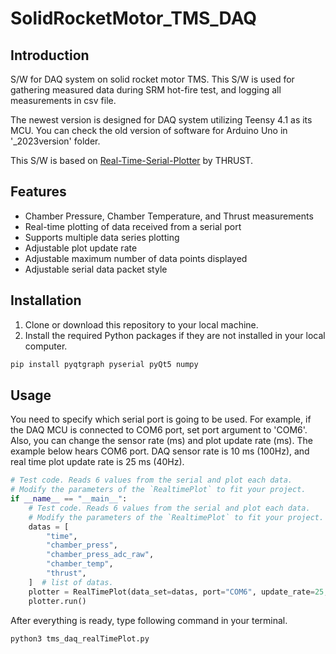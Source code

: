 # SolidRocketMotor_TMS_DAQ

## Introduction

S/W for DAQ system on solid rocket motor TMS. This S/W is used for gathering measured data during SRM hot-fire test, and logging all measurements in csv file.

The newest version is designed for DAQ system utilizing Teensy 4.1 as its MCU.
You can check the old version of software for Arduino Uno in '_2023version' folder. 

This S/W is based on [Real-Time-Serial-Plotter](https://github.com/KAIST-THRUST/Real-Time-Serial-Plotter/tree/main) by THRUST.


## Features

- Chamber Pressure, Chamber Temperature, and Thrust measurements
- Real-time plotting of data received from a serial port
- Supports multiple data series plotting
- Adjustable plot update rate
- Adjustable maximum number of data points displayed
- Adjustable serial data packet style

## Installation

1. Clone or download this repository to your local machine.
2. Install the required Python packages if they are not installed 
in your local computer.

```bash
pip install pyqtgraph pyserial pyQt5 numpy
```

## Usage

You need to specify which serial port is going to be used. For example, if the DAQ MCU is connected to COM6 port, set port argument to 'COM6'. Also, you can change the sensor rate (ms) and plot update rate (ms). The example below hears COM6 port. DAQ sensor rate is 10 ms (100Hz), and real time plot update rate is 25 ms (40Hz).

```python
# Test code. Reads 6 values from the serial and plot each data.
# Modify the parameters of the `RealtimePlot` to fit your project.
if __name__ == "__main__":
    # Test code. Reads 6 values from the serial and plot each data.
    # Modify the parameters of the `RealtimePlot` to fit your project.
    datas = [
        "time",
        "chamber_press",
        "chamber_press_adc_raw",
        "chamber_temp",
        "thrust",
    ]  # list of datas.
    plotter = RealTimePlot(data_set=datas, port="COM6", update_rate=25, sensor_rate=10)
    plotter.run()
```
After everything is ready, type following command in your terminal.

```bash
python3 tms_daq_realTimePlot.py
```